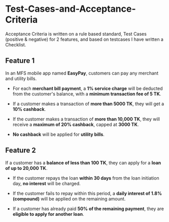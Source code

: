 # Test-Cases-and-Acceptance-Criteria
Acceptance Criteria is written on a rule based standard, Test Cases (positive &amp; negative) for 2 features, and based on testcases I have written a Checklist.



<h2><b>Feature 1</b></h2>

In an MFS mobile app named <b>EasyPay</b>, customers can pay any merchant and utility bills.



* For each <b>merchant bill payment</b>, a <b>1% service charge</b> will be deducted from the customer's balance, with a <b>minimum transaction fee of 5 TK</b>.

* If a customer makes a transaction of <b>more than 5000 TK</b>, they will get a <b>10% cashback</b>.

* If the customer makes a transaction of <b>more than 10,000 TK</b>, they will receive a <b>maximum of 20% cashback</b>, capped at <b>3000 TK</b>.

* <b>No cashback</b> will be applied for <b>utility bills</b>.



<h2><b>Feature 2</b></h2>

If a customer has a <b>balance of less than 100 TK</b>, they can apply for a <b>loan of up to 20,000 TK</b>.



* If the customer repays the loan <b>within 30 days</b> from the loan initiation day, <b>no interest</b> will be charged.

* If the customer fails to repay within this period, a <b>daily interest of 1.8% (compound)</b> will be applied on the remaining amount.

* If a customer has already paid <b>50% of the remaining payment</b>, they are <b>eligible to apply for another loan</b>.
